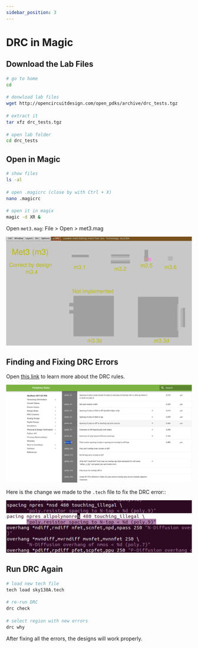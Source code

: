 ```yaml
---
sidebar_position: 3
---
```


# DRC in Magic

## Download the Lab Files

```bash showLineNumbers title="vsduser@vsdsquadron: ~"
# go to home
cd

# donwload lab files
wget http://opencircuitdesign.com/open_pdks/archive/drc_tests.tgz

# extract it
tar xfz drc_tests.tgz

# open lab folder
cd drc_tests
```

## Open in Magic

```bash showLineNumbers title="vsduser@vsdsquadron: ~/drc_tests"
# show files
ls -al

# open .magicrc (close by with Ctrl + X)
nano .magicrc

# open it in magix
magic -d XR &
```

Open `met3.mag`: File > Open > met3.mag

![Met3 in magic](./DRC-Magic-Images/met-3.png)

## Finding and Fixing DRC Errors

Open [this link](https://skywater-pdk.readthedocs.io/en/main/rules/periphery.html) to learn more about the DRC rules.

![rules](./DRC-Magic-Images/rules.png)

Here is the change we made to the `.tech` file to fix the DRC error::

![DRC error](./DRC-Magic-Images/error.png)

## Run DRC Again

```bash showLineNumbers title="tkcon 2.3 Main"
# load new tech file
tech load sky130A.tech

# re-run DRC
drc check

# select region with new errors 
drc why
```

After fixing all the errors, the designs will work properly.
